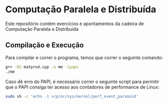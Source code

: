 # Computação Paralela e Distribuída

Este repositório contém exercícios e apontamentos da cadeira de Computação Paralela e Distribuída

## Compilação e Execução

Para compilar e correr o programa, temos que correr o seguinte comando:

```sh
g++ -O2 matprod.cpp -o mm -lpapi
./mm
```

Caso dê erro do PAPI, é necessário correr o seguinte script para permitir que o PAPI consiga ter acesso aos contadores de performance de Linux: 

```sh
sudo sh -c 'echo -1 >/proc/sys/kernel/perf_event_paranoid'
```
